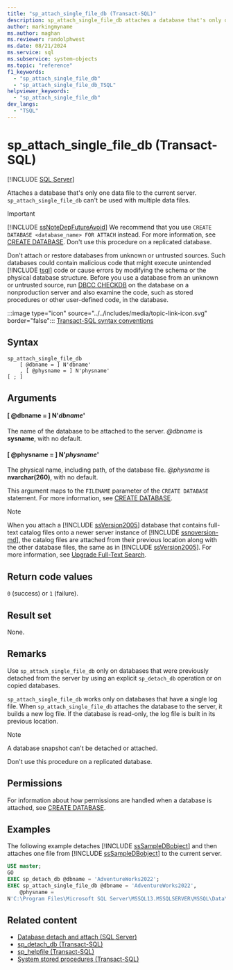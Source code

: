 ```yaml
---
title: "sp_attach_single_file_db (Transact-SQL)"
description: sp_attach_single_file_db attaches a database that's only one data file to the current server.
author: markingmyname
ms.author: maghan
ms.reviewer: randolphwest
ms.date: 08/21/2024
ms.service: sql
ms.subservice: system-objects
ms.topic: "reference"
f1_keywords:
  - "sp_attach_single_file_db"
  - "sp_attach_single_file_db_TSQL"
helpviewer_keywords:
  - "sp_attach_single_file_db"
dev_langs:
  - "TSQL"
---
```

# sp_attach_single_file_db (Transact-SQL)

[!INCLUDE [SQL Server](../../includes/applies-to-version/sqlserver.md)]

Attaches a database that's only one data file to the current server. `sp_attach_single_file_db` can't be used with multiple data files.

> [!IMPORTANT]  
> [!INCLUDE [ssNoteDepFutureAvoid](../../includes/ssnotedepfutureavoid-md.md)] We recommend that you use `CREATE DATABASE <database_name> FOR ATTACH` instead. For more information, see [CREATE DATABASE](../../t-sql/statements/create-database-transact-sql.md). Don't use this procedure on a replicated database.

Don't attach or restore databases from unknown or untrusted sources. Such databases could contain malicious code that might execute unintended [!INCLUDE [tsql](../../includes/tsql-md.md)] code or cause errors by modifying the schema or the physical database structure. Before you use a database from an unknown or untrusted source, run [DBCC CHECKDB](../../t-sql/database-console-commands/dbcc-checkdb-transact-sql.md) on the database on a nonproduction server and also examine the code, such as stored procedures or other user-defined code, in the database.

:::image type="icon" source="../../includes/media/topic-link-icon.svg" border="false"::: [Transact-SQL syntax conventions](../../t-sql/language-elements/transact-sql-syntax-conventions-transact-sql.md)

## Syntax

```syntaxsql
sp_attach_single_file_db
    [ @dbname = ] N'dbname'
    , [ @physname = ] N'physname'
[ ; ]
```

## Arguments

#### [ @dbname = ] N'*dbname*'

The name of the database to be attached to the server. *@dbname* is **sysname**, with no default.

#### [ @physname = ] N'*physname*'

The physical name, including path, of the database file. *@physname* is **nvarchar(260)**, with no default.

This argument maps to the `FILENAME` parameter of the `CREATE DATABASE` statement. For more information, see [CREATE DATABASE](../../t-sql/statements/create-database-transact-sql.md).

> [!NOTE]  
> When you attach a [!INCLUDE [ssVersion2005](../../includes/ssversion2005-md.md)] database that contains full-text catalog files onto a newer server instance of [!INCLUDE [ssnoversion-md](../../includes/ssnoversion-md.md)], the catalog files are attached from their previous location along with the other database files, the same as in [!INCLUDE [ssVersion2005](../../includes/ssversion2005-md.md)]. For more information, see [Upgrade Full-Text Search](../search/upgrade-full-text-search.md).

## Return code values

`0` (success) or `1` (failure).

## Result set

None.

## Remarks

Use `sp_attach_single_file_db` only on databases that were previously detached from the server by using an explicit `sp_detach_db` operation or on copied databases.

`sp_attach_single_file_db` works only on databases that have a single log file. When `sp_attach_single_file_db` attaches the database to the server, it builds a new log file. If the database is read-only, the log file is built in its previous location.

> [!NOTE]  
> A database snapshot can't be detached or attached.

Don't use this procedure on a replicated database.

## Permissions

For information about how permissions are handled when a database is attached, see [CREATE DATABASE](../../t-sql/statements/create-database-transact-sql.md).

## Examples

The following example detaches [!INCLUDE [ssSampleDBobject](../../includes/sssampledbobject-md.md)] and then attaches one file from [!INCLUDE [ssSampleDBobject](../../includes/sssampledbobject-md.md)] to the current server.

```sql
USE master;
GO
EXEC sp_detach_db @dbname = 'AdventureWorks2022';
EXEC sp_attach_single_file_db @dbname = 'AdventureWorks2022',
    @physname =
N'C:\Program Files\Microsoft SQL Server\MSSQL13.MSSQLSERVER\MSSQL\Data\AdventureWorks2022_Data.mdf';
```

## Related content

- [Database detach and attach (SQL Server)](../databases/database-detach-and-attach-sql-server.md)
- [sp_detach_db (Transact-SQL)](sp-detach-db-transact-sql.md)
- [sp_helpfile (Transact-SQL)](sp-helpfile-transact-sql.md)
- [System stored procedures (Transact-SQL)](system-stored-procedures-transact-sql.md)
